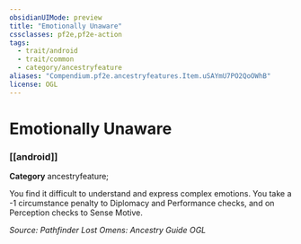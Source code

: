 ```yaml
---
obsidianUIMode: preview
title: "Emotionally Unaware"
cssclasses: pf2e,pf2e-action
tags:
  - trait/android
  - trait/common
  - category/ancestryfeature
aliases: "Compendium.pf2e.ancestryfeatures.Item.uSAYmU7PO2QoOWhB"
license: OGL
---
```

# Emotionally Unaware

### [[android]]

**Category** ancestryfeature; 




You find it difficult to understand and express complex emotions. You take a -1 circumstance penalty to Diplomacy and Performance checks, and on Perception checks to Sense Motive.

*Source: Pathfinder Lost Omens: Ancestry Guide*
*OGL*